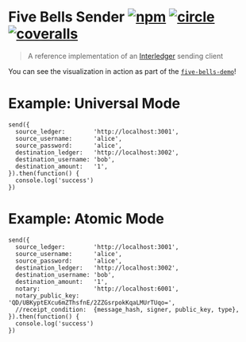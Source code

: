 # Five Bells Sender [![npm][npm-image]][npm-url] [![circle][circle-image]][circle-url] [![coveralls][coveralls-image]][coveralls-url]

[npm-image]: https://img.shields.io/npm/v/five-bells-sender.svg?style=flat
[npm-url]: https://npmjs.org/package/five-bells-sender
[circle-image]: https://circleci.com/gh/interledger/five-bells-sender.svg?style=shield
[circle-url]: https://circleci.com/gh/interledger/five-bells-sender
[coveralls-image]: https://coveralls.io/repos/interledger/five-bells-sender/badge.svg?branch=master
[coveralls-url]: https://coveralls.io/r/interledger/five-bells-sender?branch=master

> A reference implementation of an [Interledger](https://interledger.org) sending client

You can see the visualization in action as part of the [`five-bells-demo`](https://github.com/interledger/five-bells-demo)!

# Example: Universal Mode

    send({
      source_ledger:        'http://localhost:3001',
      source_username:      'alice',
      source_password:      'alice',
      destination_ledger:   'http://localhost:3002',
      destination_username: 'bob',
      destination_amount:   '1',
    }).then(function() {
      console.log('success')
    })

# Example: Atomic Mode

    send({
      source_ledger:        'http://localhost:3001',
      source_username:      'alice',
      source_password:      'alice',
      destination_ledger:   'http://localhost:3002',
      destination_username: 'bob',
      destination_amount:   '1',
      notary:               'http://localhost:6001',
      notary_public_key:    'QD/UBKyptEXcu6mZThsfnE/2ZZGsrpokKqaLMUrTUqo=',
      //receipt_condition:  {message_hash, signer, public_key, type},
    }).then(function() {
      console.log('success')
    })

